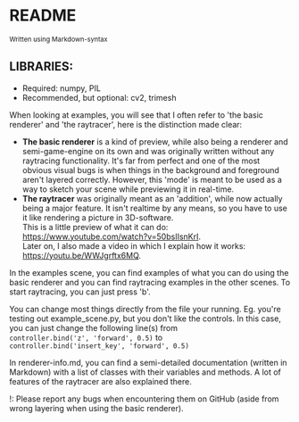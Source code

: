 # README
<sub> Written using Markdown-syntax </sub>

## LIBRARIES:
- Required: numpy, PIL
- Recommended, but optional: cv2, trimesh

When looking at examples, you will see that I often refer to 'the basic renderer' and 'the raytracer', 
here is the distinction made clear:
- **The basic renderer** is a kind of preview, while also being a renderer and semi-game-engine on its own and was
    originally written without any raytracing functionality. It's far from perfect and one of the most obvious 
    visual bugs is when things in the background and foreground aren't layered correctly. However, this 'mode' is 
    meant to be used as a way to sketch your scene while previewing it in real-time.
- **The raytracer** was originally meant as an 'addition', while now actually being a major feature. 
    It isn't realtime by any means, so you have to use it like rendering a picture in 3D-software.  
    This is a little preview of what it can do: <https://www.youtube.com/watch?v=50bsIIsnKrI>.
    <br> Later on, I also made a video in which I explain how it works: <https://youtu.be/WWJgrftx6MQ>.

In the examples scene, you can find examples of what you can do using the basic renderer and 
you can find raytracing examples in the other scenes. To start raytracing, you can just press 'b'.

You can change most things directly from the file your running. Eg. you're testing out example_scene.py, but you don't
like the controls. In this case, you can just change the following line(s) from 
<code> controller.bind('z', 'forward', 0.5)</code>
to 
<code> controller.bind('insert_key', 'forward', 0.5)</code>

In renderer-info.md, you can find a semi-detailed documentation (written in Markdown) with a list of 
classes with their variables and methods. A lot of features of the raytracer are also explained there.

!: Please report any bugs when encountering them on GitHub (aside from wrong layering when using the basic renderer).

[click here]: https://www.youtube.com/watch?v=50bsIIsnKrI
